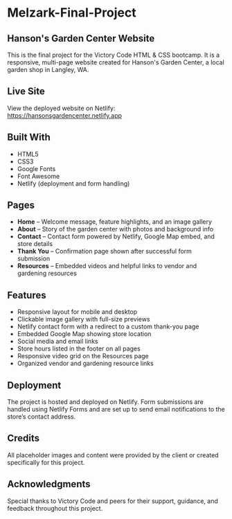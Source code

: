 # Melzark-Final-Project

## Hanson's Garden Center Website

This is the final project for the Victory Code HTML & CSS bootcamp. It is a responsive, multi-page website created for Hanson's Garden Center, a local garden shop in Langley, WA.

## Live Site

View the deployed website on Netlify:  
https://hansonsgardencenter.netlify.app

## Built With

-   HTML5
-   CSS3
-   Google Fonts
-   Font Awesome
-   Netlify (deployment and form handling)

## Pages

-   **Home** – Welcome message, feature highlights, and an image gallery
-   **About** – Story of the garden center with photos and background info
-   **Contact** – Contact form powered by Netlify, Google Map embed, and store details
-   **Thank You** – Confirmation page shown after successful form submission
-   **Resources** – Embedded videos and helpful links to vendor and gardening resources

## Features

-   Responsive layout for mobile and desktop
-   Clickable image gallery with full-size previews
-   Netlify contact form with a redirect to a custom thank-you page
-   Embedded Google Map showing store location
-   Social media and email links
-   Store hours listed in the footer on all pages
-   Responsive video grid on the Resources page
-   Organized vendor and gardening resource links

## Deployment

The project is hosted and deployed on Netlify. Form submissions are handled using Netlify Forms and are set up to send email notifications to the store’s contact address.

## Credits

All placeholder images and content were provided by the client or created specifically for this project.

## Acknowledgments

Special thanks to Victory Code and peers for their support, guidance, and feedback throughout this project.
